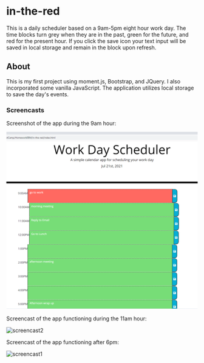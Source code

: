 # in-the-red

This is a daily scheduler based on a 9am-5pm eight hour work day.  The time blocks turn grey when they are in the past, green for the future, and red for the present hour. If you click the save icon your text input will be saved in local storage and remain in the block upon refresh.

## About

This is my first project using moment.js, Bootstrap, and JQuery. I also incorporated some vanilla JavaScript.
The application utilizes local storage to save the day's events.

### Screencasts

Screenshot of the app during the 9am hour:

![screenshot](scheduler.png)

Screencast of the app functioning during the 11am hour:

![screencast2](schedulerAM.gif)

Screencast of the app functioning after 6pm:

![screencast1](schedulerGrey.gif)

